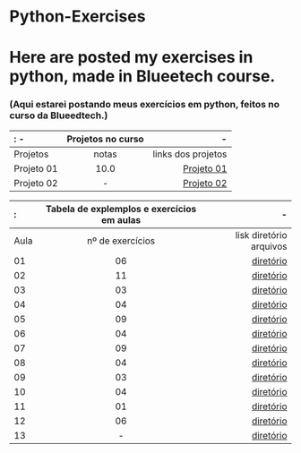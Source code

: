 # Python-Exercises

# Here are posted my exercises in python, made in Blueetech course.
### (Aqui estarei postando meus exercícios em python, feitos no curso da Blueedtech.)
 
<p align="center">
          
:   -    | Projetos no curso |        -
:---------|:-------:|----------------:
Projetos  | notas  | links dos projetos
Projeto 01|10.0    |<a href="https://github.com/HIKARO-290/Python-Exercises/blob/main/projetos/Projeto_01_%E2%80%93_Detetive.ipynb">Projeto 01</a>
Projeto 02| -      |<a href="https://github.com/HIKARO-290/Python-Exercises/blob/main/projetos/Projeto_02_jogo_Jokenpo.py">Projeto 02</a>
</p>

<p align="center">

:  |Tabela de explemplos e exercícios em aulas|  -
:---------|:---------:|----------------:
Aula | nº de exercícios | lisk diretório arquivos
01 | 06 | <a href="https://github.com/HIKARO-290/Python-Exercises/blob/main/exercicios_Aulas/Aula_01_IntroducaoPython.ipynb">diretório</a>
02 | 11 | <a href="https://github.com/HIKARO-290/Python-Exercises/blob/main/exercicios_Aulas/Aula_02_Codelab.ipynb">diretório</a>
03 | 03 | <a href="https://github.com/HIKARO-290/Python-Exercises/blob/main/exercicios_Aulas/Aula_03_Exercicios_String.ipynb">diretório</a>
04 | 04 | <a href="https://github.com/HIKARO-290/Python-Exercises/blob/main/exercicios_Aulas/Aula_04_Exercicios_Codelab.ipynb">diretório</a>
05 | 09 | <a href="https://github.com/HIKARO-290/Python-Exercises/blob/main/exercicios_Aulas/Aula_05_Laco_For.ipynb">diretório</a>
06 | 04 | <a href="https://github.com/HIKARO-290/Python-Exercises/blob/main/exercicios_Aulas/Aula_06.py">diretório</a>
07 | 09 | <a href="https://github.com/HIKARO-290/Python-Exercises/tree/main/exercicios_Aulas/Aula_07">diretório</a>
08 | 04 | <a href="https://github.com/HIKARO-290/Python-Exercises/tree/main/exercicios_Aulas/Aula_08">diretório</a>
09 | 03 | <a href="https://github.com/HIKARO-290/Python-Exercises/tree/main/exercicios_Aulas/Aula_09">diretório</a>
10 | 04 | <a href="https://github.com/HIKARO-290/Python-Exercises/tree/main/exercicios_Aulas/Aula_10">diretório</a>
11 | 01 | <a href="https://github.com/HIKARO-290/Python-Exercises/tree/main/exercicios_Aulas/Aula_11">diretório</a>
12 | 06 | <a href="https://github.com/HIKARO-290/Python-Exercises/tree/main/exercicios_Aulas/Aula_12">diretório</a>
13 | - | <a href="">diretório</a>


</p>
